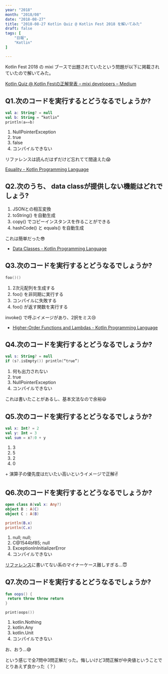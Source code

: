 ```yaml
---
year: "2018"
month: "2018/08"
date: "2018-08-27"
title: "2018-08-27 Kotlin Quiz @ Kotlin Fest 2018 を解いてみた"
draft: false
tags: [
    "日報",
    "Kotlin"
]

---
```


Kotlin Fest 2018 の mixi ブースで出題されていたという問題が以下に掲載されていたので解いてみた。

[Kotlin Quiz @ Kotlin Festの正解発表 – mixi developers – Medium](https://medium.com/mixi-developers/kotlin-quiz-kotlin-fest%E3%81%AE%E6%AD%A3%E8%A7%A3%E7%99%BA%E8%A1%A8-73af876811df)

## Q1.次のコードを実行するとどうなるでしょうか?

```kotlin
val a: String? = null
val b: String = “kotlin”
println(a==b)
```

1. NullPointerException
2. true
3. false
4. コンパイルできない

リファレンスは読んだはずだけど忘れてて間違えた😱

[Equality \- Kotlin Programming Language](https://kotlinlang.org/docs/reference/equality.html)

## Q2.次のうち、 data classが提供しない機能はどれでしょう?

1. JSONとの相互変換
2. toString() を自動生成
3. copy() でコピーインスタンスを作ることができる
4. hashCode() と equals() を自動生成

これは簡単だった😎

- [Data Classes \- Kotlin Programming Language](https://kotlinlang.org/docs/reference/data-classes.html)

## Q3.次のコードを実行するとどうなるでしょうか?

```kotlin
foo()()
```

1. 2次元配列を生成する
2. foo() を非同期に実行する
3. コンパイルに失敗する
4. foo() が返す関数を実行する

invoke() で呼ぶイメージがあり、2択をミス😢

- [Higher\-Order Functions and Lambdas \- Kotlin Programming Language](https://kotlinlang.org/docs/reference/lambdas.html#invoking-a-function-type-instance)

## Q4.次のコードを実行するとどうなるでしょうか?

```kotlin
val s: String? = null
if (s?.isEmpty()) println(“true”)
```

1. 何も出力されない
2. true
3. NullPointerException
4. コンパイルできない

これは書いたことがあるし、基本文法なので余裕😃

## Q5.次のコードを実行するとどうなるでしょうか?

```kotlin
val x: Int? = 2
val y: Int = 3
val sum = x?:0 + y
```

1. 3
2. 5
3. 2
4. 0

\+ 演算子の優先度はだいたい高いというイメージで正解✌️

## Q6.次のコードを実行するとどうなるでしょうか?

```kotlin
open class A(val x: Any?)
object B : A(C)
object C : A(B)

println(B.x)
println(C.x)
```

1. null; null;
2. C@1544bf85; null
3. ExceptionInInitializerError
4. コンパイルできない

[リファレンス](https://kotlinlang.org/docs/reference/)に書いてない系のマイナーケース難しすぎる…😇

## Q7.次のコードを実行するとどうなるでしょうか?

```kotlin
fun oops() {
 return throw throw return
}

print(oops())
```

1. kotlin.Nothing
2. kotlin.Any
3. kotlin.Unit
4. コンパイルできない

お、おう…😅

という感じで全7問中3問正解だった。悔しいけど3問正解が中央値ということでとりあえず良かった（？）